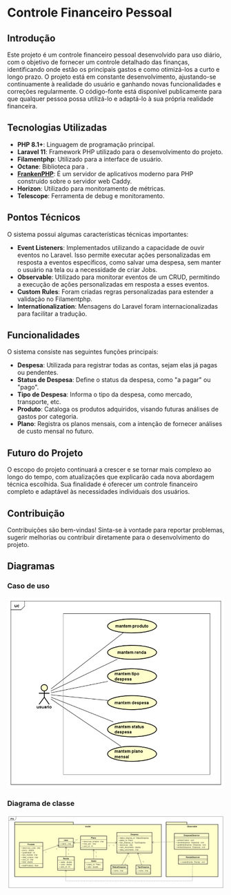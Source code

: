 # Controle Financeiro Pessoal

## Introdução

Este projeto é um controle financeiro pessoal desenvolvido para uso diário, com o objetivo de fornecer um controle detalhado das finanças, identificando onde estão os principais gastos e como otimizá-los a curto e longo prazo. O projeto está em constante desenvolvimento, ajustando-se continuamente à realidade do usuário e ganhando novas funcionalidades e correções regularmente. O código-fonte está disponível publicamente para que qualquer pessoa possa utilizá-lo e adaptá-lo à sua própria realidade financeira.

## Tecnologias Utilizadas

- **PHP 8.1+**: Linguagem de programação principal.
- **Laravel 11**: Framework PHP utilizado para o desenvolvimento do projeto.
- **Filamentphp**: Utilizado para a interface de usuário.
- **Octane**: Biblioteca para .
- [**FrankenPHP**](https://github.com/dunglas/frankenphp): É um servidor de aplicativos moderno para PHP construído sobre o servidor web Caddy.
- **Horizon**: Utilizado para monitoramento de métricas.
- **Telescope**: Ferramenta de debug e monitoramento.

## Pontos Técnicos

O sistema possui algumas características técnicas importantes:

- **Event Listeners**: Implementados utilizando a capacidade de ouvir eventos no Laravel. Isso permite executar ações personalizadas em resposta a eventos específicos, como salvar uma despesa, sem manter o usuário na tela ou a necessidade de criar Jobs.
- **Observable**: Utilizado para monitorar eventos de um CRUD, permitindo a execução de ações personalizadas em resposta a esses eventos.
- **Custom Rules**: Foram criadas regras personalizadas para estender a validação no Filamentphp.
- **Internationalization**: Mensagens do Laravel foram internacionalizadas para facilitar a tradução.

## Funcionalidades

O sistema consiste nas seguintes funções principais:

- **Despesa**: Utilizada para registrar todas as contas, sejam elas já pagas ou pendentes.
- **Status de Despesa**: Define o status da despesa, como "a pagar" ou "pago".
- **Tipo de Despesa**: Informa o tipo da despesa, como mercado, transporte, etc.
- **Produto**: Cataloga os produtos adquiridos, visando futuras análises de gastos por categoria.
- **Plano**: Registra os planos mensais, com a intenção de fornecer análises de custo mensal no futuro.

## Futuro do Projeto

O escopo do projeto continuará a crescer e se tornar mais complexo ao longo do tempo, com atualizações que explicarão cada nova abordagem técnica escolhida. Sua finalidade é oferecer um controle financeiro completo e adaptável às necessidades individuais dos usuários.

## Contribuição

Contribuições são bem-vindas! Sinta-se à vontade para reportar problemas, sugerir melhorias ou contribuir diretamente para o desenvolvimento do projeto.

## Diagramas

### Caso de uso

![Caso de uso](https://github.com/dossantoscarlos/meu_financeiro/blob/test/doc/UseCase%20Diagram0.png?raw=true)

### Diagrama de classe

![Diagrama de classe](https://github.com/dossantoscarlos/meu_financeiro/blob/test/doc/Class%20Diagram0.png?raw=true)
